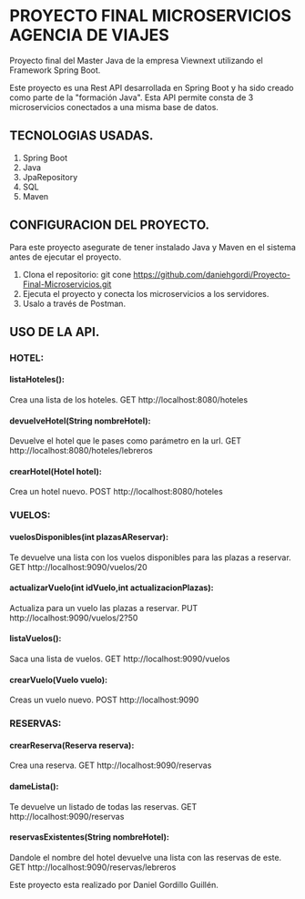 # PROYECTO FINAL MICROSERVICIOS AGENCIA DE VIAJES
Proyecto final del Master Java de la empresa Viewnext utilizando el Framework Spring Boot.

Este proyecto es una Rest API desarrollada en Spring Boot y ha sido creado como parte de la "formación Java". Esta API permite consta
de 3 microservicios conectados a una misma base de datos.

## TECNOLOGIAS USADAS.
1. Spring Boot
2. Java
3. JpaRepository
4. SQL
5. Maven

## CONFIGURACION DEL PROYECTO.
Para este proyecto asegurate de tener instalado Java y Maven en el sistema antes de ejecutar el proyecto.
1. Clona el repositorio:
  git cone https://github.com/daniehgordi/Proyecto-Final-Microservicios.git
2. Ejecuta el proyecto y conecta los microservicios a los servidores.
3. Usalo a través de Postman.

## USO DE LA API.
### HOTEL:
#### listaHoteles(): 
  Crea una lista de los hoteles.
    GET http://localhost:8080/hoteles
#### devuelveHotel(String nombreHotel):  
  Devuelve el hotel que le pases como parámetro en la url.
    GET http://localhost:8080/hoteles/lebreros
#### crearHotel(Hotel hotel): 
  Crea un hotel nuevo.
    POST http://localhost:8080/hoteles

### VUELOS:
#### vuelosDisponibles(int plazasAReservar): 
  Te devuelve una lista con los vuelos disponibles para las plazas a reservar.
    GET http://localhost:9090/vuelos/20
#### actualizarVuelo(int idVuelo,int actualizacionPlazas): 
  Actualiza para un vuelo las plazas a reservar.
    PUT http://localhost:9090/vuelos/2?50
#### listaVuelos(): 
  Saca una lista de vuelos.
    GET http://localhost:9090/vuelos
#### crearVuelo(Vuelo vuelo): 
  Creas un vuelo nuevo.
    POST http://localhost:9090

### RESERVAS:
#### crearReserva(Reserva reserva): 
  Crea una reserva.
    GET http://localhost:9090/reservas
#### dameLista(): 
  Te devuelve un listado de todas las reservas.
    GET http://localhost:9090/reservas
#### reservasExistentes(String nombreHotel): 
  Dandole el nombre del hotel devuelve una lista con las reservas de este.
    GET http://localhost:9090/reservas/lebreros
    
Este proyecto esta realizado por Daniel Gordillo Guillén.
